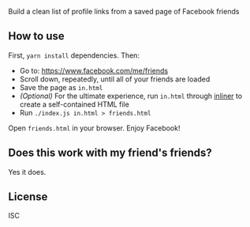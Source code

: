 Build a clean list of profile links from a saved page of Facebook friends

## How to use

First, `yarn install` dependencies. Then:

- Go to: https://www.facebook.com/me/friends
- Scroll down, repeatedly, until all of your friends are loaded
- Save the page as `in.html`
- *(Optional)* For the ultimate experience, run `in.html` through [inliner](https://github.com/remy/inliner) to create a self-contained HTML file
- Run `./index.js in.html > friends.html`

Open `friends.html` in your browser. Enjoy Facebook!

## Does this work with my friend's friends?

Yes it does.

## License

ISC